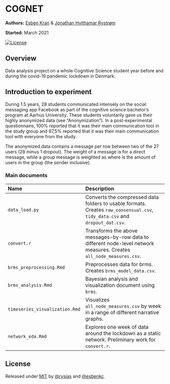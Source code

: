 
<!-- README.md is generated from README.Rmd. Please edit that file -->

# COGNET

**Authors:** [Esben Kran](https://kran.ai) & [Jonathan Hvithamar
Rystrøm](https://linkedin.com/in/jonathan-rystroem) <br/>

**Started:** March 2021

[![License](https://img.shields.io/badge/License-MIT-blue)](#license)

## Overview

Data analysis project on a whole Cognitive Science student year before
and during the covid-19 pandemic lockdown in Denmark.

## Introduction to experiment

During 1.5 years, 28 students communicated intensely on the social
messaging app Facebook as part of the cognitive science bachelor’s
program at Aarhus University. These students voluntarily gave us their
highly anonymized data (see “Anonymization”). In a post-experimental
questionnaire, 100% reported that it was their main communication tool
in the study group and 87,5% reported that it was their main
communication tool with everyone from the study.

The anonymized data contains a message per row between two of the 27
users (28 minus 1 dropout). The weight of a message is for a direct
message, while a group message is weighted as where is the amount of
users in the group (the sender inclusive).

### Main documents

| Name                           | Description                                                                                                                  |
| :----------------------------- | :--------------------------------------------------------------------------------------------------------------------------- |
| `data_load.py`                 | Converts the compressed data folders to usable formats. Creates `raw_consensual.csv`, `tidy_data.csv` and `dropout_dat.csv`. |
| `convert.r`                    | Transforms the above messages-by-row data to different node-level network measures. Creates `all_node_measures.csv`.         |
| `brms_preprocessing.Rmd`       | Preprocesses data for brms. Creates `brms_model_data.csv`.                                                                   |
| `brms_analysis.Rmd`            | Bayesian analysis and visualization document using `brms`.                                                                   |
| `timeseries_visualization.Rmd` | Visualizes `all_node_measures.csv` by week in a range of different narrative graphs.                                         |
| `network_eda.Rmd`              | Explores one week of data around the lockdown as a static network. Preliminary work for `convert.r`.                         |

## License

Released under [MIT](/LICENSE) by [@rysias](https://github.com/rysias)
and [@esbenkc](https://github.com/esbenkc).
